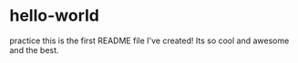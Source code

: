 # hello-world
practice
this is the first README file I've created! Its so cool and awesome and the best.
